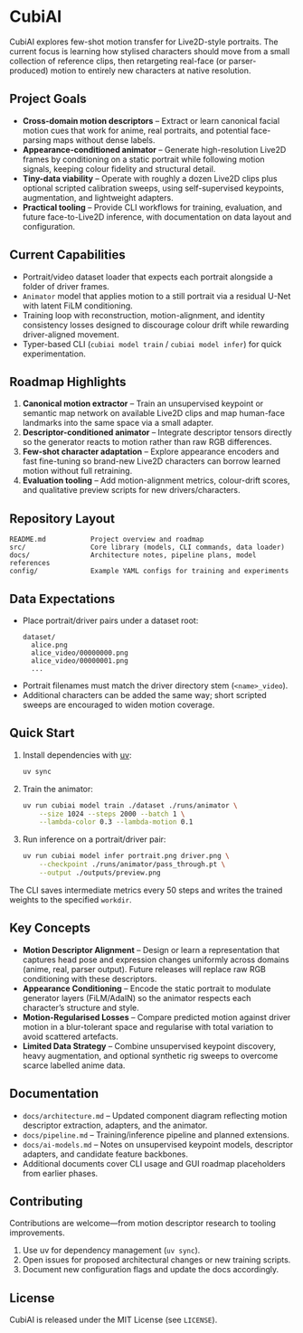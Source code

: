 # CubiAI

CubiAI explores few-shot motion transfer for Live2D-style portraits. The current focus is learning how stylised characters should move from a small collection of reference clips, then retargeting real-face (or parser-produced) motion to entirely new characters at native resolution.

## Project Goals
- **Cross-domain motion descriptors** – Extract or learn canonical facial motion cues that work for anime, real portraits, and potential face-parsing maps without dense labels.
- **Appearance-conditioned animator** – Generate high-resolution Live2D frames by conditioning on a static portrait while following motion signals, keeping colour fidelity and structural detail.
- **Tiny-data viability** – Operate with roughly a dozen Live2D clips plus optional scripted calibration sweeps, using self-supervised keypoints, augmentation, and lightweight adapters.
- **Practical tooling** – Provide CLI workflows for training, evaluation, and future face-to-Live2D inference, with documentation on data layout and configuration.

## Current Capabilities
- Portrait/video dataset loader that expects each portrait alongside a folder of driver frames.
- `Animator` model that applies motion to a still portrait via a residual U-Net with latent FiLM conditioning.
- Training loop with reconstruction, motion-alignment, and identity consistency losses designed to discourage colour drift while rewarding driver-aligned movement.
- Typer-based CLI (`cubiai model train` / `cubiai model infer`) for quick experimentation.

## Roadmap Highlights
1. **Canonical motion extractor** – Train an unsupervised keypoint or semantic map network on available Live2D clips and map human-face landmarks into the same space via a small adapter.
2. **Descriptor-conditioned animator** – Integrate descriptor tensors directly so the generator reacts to motion rather than raw RGB differences.
3. **Few-shot character adaptation** – Explore appearance encoders and fast fine-tuning so brand-new Live2D characters can borrow learned motion without full retraining.
4. **Evaluation tooling** – Add motion-alignment metrics, colour-drift scores, and qualitative preview scripts for new drivers/characters.

## Repository Layout
```
README.md           Project overview and roadmap
src/                Core library (models, CLI commands, data loader)
docs/               Architecture notes, pipeline plans, model references
config/             Example YAML configs for training and experiments
```

## Data Expectations
- Place portrait/driver pairs under a dataset root:
  ```
  dataset/
    alice.png
    alice_video/00000000.png
    alice_video/00000001.png
    ...
  ```
- Portrait filenames must match the driver directory stem (`<name>_video`).
- Additional characters can be added the same way; short scripted sweeps are encouraged to widen motion coverage.

## Quick Start
1. Install dependencies with [uv](https://github.com/astral-sh/uv):
   ```bash
   uv sync
   ```
2. Train the animator:
   ```bash
   uv run cubiai model train ./dataset ./runs/animator \
       --size 1024 --steps 2000 --batch 1 \
       --lambda-color 0.3 --lambda-motion 0.1
   ```
3. Run inference on a portrait/driver pair:
   ```bash
   uv run cubiai model infer portrait.png driver.png \
       --checkpoint ./runs/animator/pass_through.pt \
       --output ./outputs/preview.png
   ```

The CLI saves intermediate metrics every 50 steps and writes the trained weights to the specified `workdir`.

## Key Concepts
- **Motion Descriptor Alignment** – Design or learn a representation that captures head pose and expression changes uniformly across domains (anime, real, parser output). Future releases will replace raw RGB conditioning with these descriptors.
- **Appearance Conditioning** – Encode the static portrait to modulate generator layers (FiLM/AdaIN) so the animator respects each character’s structure and style.
- **Motion-Regularised Losses** – Compare predicted motion against driver motion in a blur-tolerant space and regularise with total variation to avoid scattered artefacts.
- **Limited Data Strategy** – Combine unsupervised keypoint discovery, heavy augmentation, and optional synthetic rig sweeps to overcome scarce labelled anime data.

## Documentation
- `docs/architecture.md` – Updated component diagram reflecting motion descriptor extraction, adapters, and the animator.
- `docs/pipeline.md` – Training/inference pipeline and planned extensions.
- `docs/ai-models.md` – Notes on unsupervised keypoint models, descriptor adapters, and candidate feature backbones.
- Additional documents cover CLI usage and GUI roadmap placeholders from earlier phases.

## Contributing
Contributions are welcome—from motion descriptor research to tooling improvements.
1. Use uv for dependency management (`uv sync`).
2. Open issues for proposed architectural changes or new training scripts.
3. Document new configuration flags and update the docs accordingly.

## License
CubiAI is released under the MIT License (see `LICENSE`).
